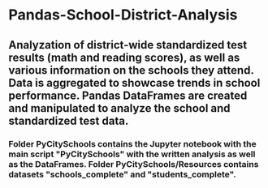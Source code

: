 # Pandas-School-District-Analysis
## Analyzation of district-wide standardized test results (math and reading scores), as well as various information on the schools they attend. Data is aggregated to showcase trends in school performance. Pandas DataFrames are created and manipulated to analyze the school and standardized test data.
### Folder PyCitySchools contains the Jupyter notebook with the main script "PyCitySchools" with the written analysis as well as the DataFrames. Folder PyCitySchools/Resources contains datasets "schools_complete" and "students_complete".